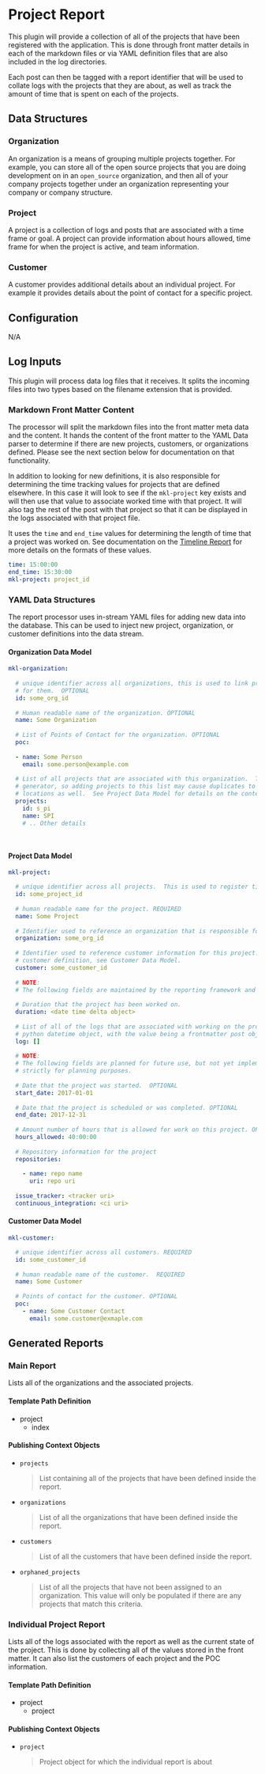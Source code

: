 # Project Report

This plugin will provide a collection of all of the projects that have been registered with the 
application.  This is done through front matter details in each of the markdown files or via YAML
definition files that are also included in the log directories.

Each post can then be tagged with a report identifier that will be used to collate logs with the
projects that they are about, as well as track the amount of time that is spent on each of the 
projects.

## Data Structures

### Organization

An organization is a means of grouping multiple projects together.  For example, you can store all of the open source
projects that you are doing development on in an `open_source` organization, and then all of your company projects 
together under an organization representing your company or company structure.

### Project

A project is a collection of logs and posts that are associated with a time frame or goal.  A project can provide 
information about hours allowed, time frame for when the project is active, and team information.

### Customer

A customer provides additional details about an individual project.  For example it provides details about the point of
contact for a specific project.  

## Configuration

N/A

## Log Inputs

This plugin will process data log files that it receives.  It splits the incoming files into two types based on the 
filename extension that is provided.  

### Markdown Front Matter Content

The processor will split the markdown files into the front matter meta data and the content.  It hands the content of 
the front matter to the YAML Data parser to determine if there are new projects, customers, or organizations defined. 
Please see the next section below for documentation on that functionality.

In addition to looking for new definitions, it is also responsible for determining the time tracking values for projects
that are defined elsewhere.  In this case it will look to see if the `mkl-project` key exists and will then use that 
value to associate worked time with that project.  It will also tag the rest of the post with that project so that it 
can be displayed in the logs associated with that project file.

It uses the `time` and `end_time` values for determining the length of time that a project was worked on.  See 
documentation on the [Timeline Report](timeline.md) for more details on the formats of these values. 

```yaml
time: 15:00:00
end_time: 15:30:00
mkl-project: project_id
```

### YAML Data Structures

The report processor uses in-stream YAML files for adding new data into the database.  This can be used to inject new
project, organization, or customer definitions into the data stream.  

#### Organization Data Model

```yaml
mkl-organization:
  
  # unique identifier across all organizations, this is used to link projects to the organizations that are responsible
  # for them.  OPTIONAL
  id: some_org_id
  
  # Human readable name of the organization. OPTIONAL
  name: Some Organization
  
  # List of Points of Contact for the organization. OPTIONAL
  poc:
  
  - name: Some Person
    email: some.person@example.com
   
  # List of all projects that are associated with this organization.  This data structure is populated by the report
  # generator, so adding projects to this list may cause duplicates to be registered, if they are defined in other
  # locations as well.  See Project Data Model for details on the contents of this definition. 
  projects:
    id: s_pi
    name: SPI
    # .. Other details
   
    
```

#### Project Data Model

```yaml
mkl-project: 

  # unique identifier across all projects.  This is used to register time worked for each project. REQUIRED
  id: some_project_id
  
  # human readable name for the project. REQUIRED
  name: Some Project
  
  # Identifier used to reference an organization that is responsible for this project. OPTIONAL
  organization: some_org_id
  
  # Identifier used to reference customer information for this project. OPTIONAL Can also be a 
  # customer definition, see Customer Data Model.
  customer: some_customer_id 
  
  # NOTE:
  # The following fields are maintained by the reporting framework and should not be used for storing user-defined data
  
  # Duration that the project has been worked on.
  duration: <date time delta object>
  
  # List of all of the logs that are associated with working on the project.  The keys in this dictionary are a 
  # python datetime object, with the value being a frontmatter post object.
  log: []
  
  # NOTE:
  # The following fields are planned for future use, but not yet implemented or used by the report.  They are here
  # strictly for planning purposes.
  
  # Date that the project was started.  OPTIONAL
  start_date: 2017-01-01
  
  # Date that the project is scheduled or was completed. OPTIONAL
  end_date: 2017-12-31
  
  # Amount number of hours that is allowed for work on this project. OPTIONAL
  hours_allowed: 40:00:00
  
  # Repository information for the project
  repositories:
  
    - name: repo name
      uri: repo uri
      
  issue_tracker: <tracker uri>
  continuous_integration: <ci uri>
```

#### Customer Data Model

```yaml
mkl-customer:

  # unique identifier across all customers. REQUIRED
  id: some_customer_id
  
  # human readable name of the customer.  REQUIRED
  name: Some Customer
  
  # Points of contact for the customer. OPTIONAL
  poc:
    - name: Some Customer Contact
      email: some.customer@exmaple.com
```

## Generated Reports

### Main Report

Lists all of the organizations and the associated projects.

#### Template Path Definition

- project
    - index

#### Publishing Context Objects

- `projects` 

  > List containing all of the projects that have been defined inside the report.
  
- `organizations`

  > List of all the organizations that have been defined inside the report.
  
- `customers`

  > List of all the customers that have been defined inside the report.
  
- `orphaned_projects`

  > List of all the projects that have not been assigned to an organization.  This value will 
  > only be populated if there are any projects that match this criteria.

### Individual Project Report

Lists all of the logs associated with the report as well as the current state of the project. This
is done by collecting all of the values stored in the front matter.  It can also list the customers
of each project and the POC information.

#### Template Path Definition

- project
    - project

#### Publishing Context Objects

- `project`

  > Project object for which the individual report is about
  
